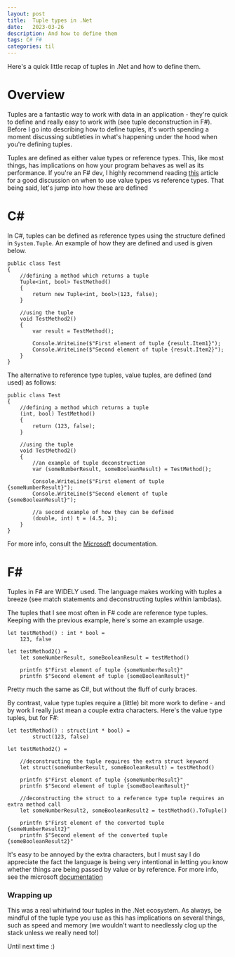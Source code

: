 ```yaml
---
layout: post
title:  Tuple types in .Net
date:   2023-03-26
description: And how to define them
tags: C# F#
categories: til
---
```

Here's a quick little recap of tuples in .Net and how to define them.

# Overview
Tuples are a fantastic way to work with data in an application - they're quick to define and really easy to work with (see tuple deconstruction in F#). Before I go into describing how to define tuples, it's worth spending a moment discussing subtleties in what's happening under the hood when you're defining tuples.

Tuples are defined as either value types or reference types. This, like most things, has implications on how your program behaves as well as its performance. If you're an F# dev, I highly recommend reading [this](https://www.bartoszsypytkowski.com/writing-high-performance-f-code/) article for a good discussion on when to use value types vs reference types. That being said, let's jump into how these are defined 

# C#

In C#, tuples can be defined as reference types using the structure defined in `System.Tuple`. An example of how they are defined and used is given below.

```
public class Test
{
    //defining a method which returns a tuple
    Tuple<int, bool> TestMethod()
    {
        return new Tuple<int, bool>(123, false);
    }
    
    //using the tuple
    void TestMethod2()
    {
        var result = TestMethod();

        Console.WriteLine($"First element of tuple {result.Item1}");
        Console.WriteLine($"Second element of tuple {result.Item2}");
    }
}
```

The alternative to reference type tuples, value tuples, are defined (and used) as follows:

```
public class Test
{
    //defining a method which returns a tuple
    (int, bool) TestMethod()
    {
        return (123, false);
    }
    
    //using the tuple
    void TestMethod2()
    {
        //an example of tuple deconstruction
        var (someNumberResult, someBooleanResult) = TestMethod();

        Console.WriteLine($"First element of tuple {someNumberResult}");
        Console.WriteLine($"Second element of tuple {someBooleanResult}");

        //a second example of how they can be defined 
        (double, int) t = (4.5, 3);
    }   
}
```

For more info, consult the [Microsoft](https://learn.microsoft.com/en-us/dotnet/csharp/language-reference/builtin-types/value-tuples) documentation.

# F#

Tuples in F# are WIDELY used. The language makes working with tuples a breeze (see match statements and deconstructing tuples within lambdas).

The tuples that I see most often in F# code are reference type tuples. Keeping with the previous example, here's some an example usage.

```
let testMethod() : int * bool =
    123, false

let testMethod2() =
    let someNumberResult, someBooleanResult = testMethod()

    printfn $"First element of tuple {someNumberResult}"
    printfn $"Second element of tuple {someBooleanResult}"
```

Pretty much the same as C#, but without the fluff of curly braces.

By contrast, value type tuples require a (little) bit more work to define - and by work I really just mean a couple extra characters. Here's the value type tuples, but for F#:

```
let testMethod() : struct(int * bool) =
        struct(123, false)

let testMethod2() =
    
    //deconstructing the tuple requires the extra struct keyword
    let struct(someNumberResult, someBooleanResult) = testMethod()
    
    printfn $"First element of tuple {someNumberResult}"
    printfn $"Second element of tuple {someBooleanResult}"
    
    //deconstructing the struct to a reference type tuple requires an extra method call
    let someNumberResult2, someBooleanResult2 = testMethod().ToTuple()
    
    printfn $"First element of the converted tuple {someNumberResult2}"
    printfn $"Second element of the converted tuple {someBooleanResult2}"
```

It's easy to be annoyed by the extra characters, but I must say I do appreciate the fact the language is being very intentional in letting you know whether things are being passed by value or by reference. For more info, see the microsoft [documentation](https://learn.microsoft.com/en-us/dotnet/fsharp/language-reference/tuples)

### Wrapping up
This was a real whirlwind tour tuples in the .Net ecosystem. As always, be mindful of the tuple type you use as this has implications on several things, such as speed and memory (we wouldn't want to needlessly clog up the stack unless we really need to!)

Until next time :) 